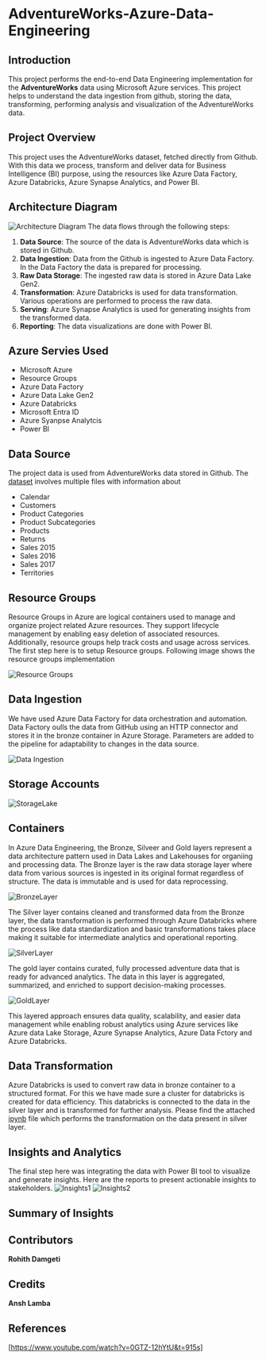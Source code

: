 # AdventureWorks-Azure-Data-Engineering

## Introduction
This project performs the end-to-end Data Engineering implementation for the <strong>AdventureWorks</strong> data using Microsoft Azure services. This project helps to understand the data ingestion from github, storing the data, transforming, performing analysis and visualization of the AdventureWorks data.

## Project Overview
This project uses the AdventureWorks dataset, fetched directly from Github. With this data we process, transform and deliver data for Business Intelligence (BI) purpose, using the resources like Azure Data Factory, Azure Databricks, Azure Synapse Analytics, and Power BI.

## Architecture Diagram
![Architecture Diagram](https://github.com/flynnRider046/End-to-End-AdventureWorks-Azure-Data-Engineering/blob/main/Images/Architecture.png)
The data flows through the following steps:
1. <strong>Data Source</strong>: The source of the data is AdventureWorks data which is stored in Github.
2. <strong>Data Ingestion</strong>: Data from the Github is ingested to Azure Data Factory. In the Data Factory the data is prepared for processing.
3. <strong>Raw Data Storage</strong>: The ingested raw data is stored in Azure Data Lake Gen2.
4. <strong>Transformation</strong>: Azure Databricks is used for data transformation. Various operations are performed to process the raw data.
5. <strong>Serving</strong>: Azure Synapse Analytics is used for generating insights from the transformed data.
6. <strong>Reporting</strong>: The data visualizations are done with Power BI.

## Azure Servies Used
* Microsoft Azure
* Resource Groups
* Azure Data Factory
* Azure Data Lake Gen2
* Azure Databricks
* Microsoft Entra ID
* Azure Syanpse Analytcis
* Power BI

## Data Source



The project data is used from AdventureWorks data stored in Github.
The [dataset](https://github.com/flynnRider046/End-to-End-AdventureWorks-Azure-Data-Engineering/tree/a058bc413e0cc9602f10a1a479cfa64a83bb9e2d/Data)
 involves multiple files with information about
* Calendar
* Customers
* Product Categories
* Product Subcategories
* Products
* Returns
* Sales 2015
* Sales 2016
* Sales 2017
* Territories

## Resource Groups
Resource Groups in Azure are logical containers used to manage and organize project related Azure resources. They support lifecycle management by enabling easy deletion of associated resources. Additionally, resource groups help track costs and usage across services. The first step here is to setup Resource groups. Following image shows the resource groups implementation

![Resource Groups](https://github.com/flynnRider046/End-to-End-AdventureWorks-Azure-Data-Engineering/blob/a058bc413e0cc9602f10a1a479cfa64a83bb9e2d/Images/Azure%20Resource%20Groups.png)

## Data Ingestion
We have used Azure Data Factory for data orchestration and automation. Data Factory oulls the data from GitHub using an HTTP connector and stores it in the bronze container in Azure Storage. Parameters are added to the pipeline for adaptability to changes in the data source.

![Data Ingestion](https://github.com/flynnRider046/End-to-End-AdventureWorks-Azure-Data-Engineering/blob/8d25039d42ae8e607834211b99b994b4ae8576c3/Images/Data%20Factory.png)

## Storage Accounts
![StorageLake](https://github.com/flynnRider046/End-to-End-AdventureWorks-Azure-Data-Engineering/blob/a058bc413e0cc9602f10a1a479cfa64a83bb9e2d/Images/Azure%20Storage%20DataLake.png)

## Containers
In Azure Data Engineering, the Bronze, Silveer and Gold layers represent a data architecture pattern used in Data Lakes and Lakehouses for organiing and processing data. 
The Bronze layer is the raw data storage layer where data from various sources is ingested in its original format regardless of structure. The data is immutable and is used for data reprocessing.

![BronzeLayer](https://github.com/flynnRider046/End-to-End-AdventureWorks-Azure-Data-Engineering/blob/a058bc413e0cc9602f10a1a479cfa64a83bb9e2d/Images/Bronze%20Layer.png)

The Silver layer contains cleaned and transformed data from the Bronze layer, the data transformation is performed through Azure Databricks where the process like data standardization and basic transformations takes place making it suitable for intermediate analytics and operational reporting.

![SilverLayer](https://github.com/flynnRider046/End-to-End-AdventureWorks-Azure-Data-Engineering/blob/a058bc413e0cc9602f10a1a479cfa64a83bb9e2d/Images/Silver%20Layer.png)

The gold layer contains curated, fully processed adventure data that is ready for advanced analytics. The data in this layer is aggregated, summarized, and enriched to support decision-making processes.

![GoldLayer](https://github.com/flynnRider046/End-to-End-AdventureWorks-Azure-Data-Engineering/blob/a058bc413e0cc9602f10a1a479cfa64a83bb9e2d/Images/Gold%20Layer.png)

This layered approach ensures data quality, scalability, and easier data management while enabling robust analytics using Azure services like Azure data Lake Storage, Azure Synapse Analytics, Azure Data Fctory and Azure Databricks.

## Data Transformation
Azure Databricks is used to convert raw data in bronze container to a structured format. For this we have made sure a cluster for databricks is created for data efficiency. This databricks is connected to the data in the silver layer and is transformed for further analysis. Please find the attached [ipynb](https://github.com/flynnRider046/End-to-End-AdventureWorks-Azure-Data-Engineering/blob/f807272465cbc7b0419b50797a6194344d6dedbd/aproject%20silver%20layer.ipynb) file which performs the transformation on the data present in silver layer.


## Insights and Analytics
The final step here was integrating the data with Power BI tool to visualize and generate insights. Here are the reports to present actionable insights to stakeholders.
![Insights1](https://github.com/flynnRider046/End-to-End-AdventureWorks-Azure-Data-Engineering/blob/a058bc413e0cc9602f10a1a479cfa64a83bb9e2d/Images/Power%20BI.png)
![Insights2](https://github.com/flynnRider046/End-to-End-AdventureWorks-Azure-Data-Engineering/blob/a058bc413e0cc9602f10a1a479cfa64a83bb9e2d/Images/Power%20BI%202.png)

## Summary of Insights

## Contributors
<strong>Rohith Damgeti</strong>

## Credits
<strong>Ansh Lamba</strong>

## References
[https://www.youtube.com/watch?v=0GTZ-12hYtU&t=915s]
